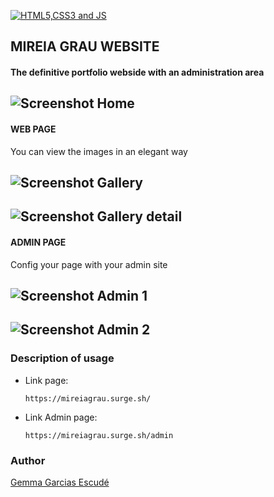 [![HTML5,CSS3 and JS](https://github.com/FransLopez/logo-images/blob/master/logos/html5-css3-js.png)](http://www.w3.org/)

## MIREIA GRAU WEBSITE
#### The definitive portfolio webside with an administration area
## ![Screenshot Home](http://res.cloudinary.com/duholcmsa/image/upload/v1512042960/home_ws2mdc.png)

#### WEB PAGE
You can view the images in an elegant way
## ![Screenshot Gallery](http://res.cloudinary.com/duholcmsa/image/upload/v1512042666/gallery_om4mnl.png)
## ![Screenshot Gallery detail](http://res.cloudinary.com/duholcmsa/image/upload/v1512042968/preview_tjmzzt.png)

#### ADMIN PAGE
Config your page with your admin site
## ![Screenshot Admin 1](http://res.cloudinary.com/duholcmsa/image/upload/v1512043325/admin1_dnjics.png)
## ![Screenshot Admin 2](http://res.cloudinary.com/duholcmsa/image/upload/v1512043328/admin2_zeihhb.png)

### Description of usage
- Link page:

  ```
  https://mireiagrau.surge.sh/
  ```

- Link Admin page:

  ```
  https://mireiagrau.surge.sh/admin
  ```

### Author
[Gemma Garcias Escudé](https://github.com/GemmaGarcias)







